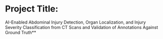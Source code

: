 # Project Title:
AI-Enabled Abdominal Injury Detection, Organ Localization, and Injury Severity Classification from CT Scans and Validation of Annotations Against Ground Truth**
